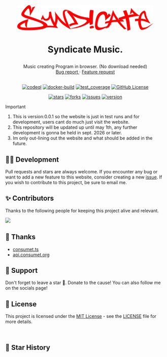 <p align="center">
    <a href="https://github.com/syndicatemusic/syndicatemusic.github.io">
        <img 
            src="https://github.com/iojuhiygtfyrdtefcgvh/syndicate/blob/main/images/title.png" 
            alt="aniwatch_logo" 
            decoding="async"
            fetchpriority="high"
        />
    </a>
</p>

# <p align="center">Syndicate Music.</p>

<div align="center">
    Music creating Program in browser. (No download needed)

  <br/>

  <div>
    <a 
      href="https://github.com/syndicatemusic/syndicatemusic.github.io/issues/new?assignees=ghoshRitesh12&labels=bug&template=bug-report.yml"
    > 
      Bug report
    </a>
    ·
    <a 
      href="https://github.com/syndicatemusic/syndicatemusic.github.io/issues/new?assignees=ghoshRitesh12&labels=enhancement&template=feature-request.md"
    >
      Feature request
    </a>
  </div>
</div>

<br/>

<div align="center">

[![codeql](https://github.com/syndicatemusic/syndicatemusic.github.io/actions/workflows/codeql-analysis.yml/badge.svg)](https://github.com/syndicatemusic/syndicatemusic.github.io/actions/workflows/codeql-analysis.yml)
[![docker-build](https://github.com/syndicatemusic/syndicatemusic.github.io/actions/workflows/docker-build.yml/badge.svg)](https://github.com/syndicatemusic/syndicatemusic.github.io/actions/workflows/docker-build.yml)
[![test_coverage](https://github.com/syndicatemusic/syndicatemusic.github.io/actions/workflows/test.yml/badge.svg)](https://github.com/syndicatemusic/syndicatemusic.github.io/actions/workflows/test.yml)
[![GitHub License](https://img.shields.io/github/license/syndicatemusic/syndicatemusic.github.io?logo=github&logoColor=%23959da5&labelColor=%23292e34&color=%2331c754)](https://github.com/syndicatemusic/syndicatemusic.github.io/blob/main/LICENSE)

</div>

<div align="center">

[![stars](https://img.shields.io/github/stars/syndicatemusic/syndicatemusic.github.io?style=social)](https://github.com/syndicatemusic/syndicatemusic.github.io/stargazers)
[![forks](https://img.shields.io/github/forks/syndicatemusic/syndicatemusic.github.io?style=social)](https://github.com/syndicatemusic/syndicatemusic.github.io/network/members)
[![issues](https://img.shields.io/github/issues/syndicatemusic/syndicatemusic.github.io?style=social&logo=github)](https://github.com/syndicatemusic/syndicatemusic.github.io/issues?q=is%3Aissue+is%3Aopen+)
[![version](https://img.shields.io/github/v/release/syndicatemusic/syndicatemusic.github.io?display_name=release&style=social&logo=github)](https://github.com/syndicatemusic/syndicatemusic.github.io/releases/latest)

</div>

> [!IMPORTANT]
>
> 1. This is version:0.0.1 so the website is just in test runs and for development, users cant do much just visit the website.
> 2. This repository will be updated up until may 1th, any further development is gonna be held in sept. 2026 or later.
> 3. Im only out-lining out the website and what should be added in the future.



## <span id="development">👨‍💻 Development</span>

Pull requests and stars are always welcome. If you encounter any bug or want to add a new feature to this website, consider creating a new [issue](https://github.com/syndicatemusic/syndicatemusic.github.io/issues). If you wish to contribute to this project, be sure to email me.

## <span id="contributors">✨ Contributors</span>

Thanks to the following people for keeping this project alive and relevant.

[![](https://contrib.rocks/image?repo=syndicatemusic/syndicatemusic.github.io)](https://github.com/syndicatemusic/syndicatemusic.github.io/graphs/contributors)

## <span id="thanks">🤝 Thanks</span>

- [consumet.ts](https://github.com/consumet/consumet.ts)
- [api.consumet.org](https://github.com/consumet/api.consumet.org)

## <span id="support">🙌 Support</span>

Don't forget to leave a star 🌟. Donate to the cause! You can also follow me on the socials page!

## <span id="license">📜 License</span>

This project is licensed under the [MIT License](https://opensource.org/license/mit/) - see the [LICENSE](https://github.com/syndicatemusic/syndicatemusic.github.io/blob/main/LICENSE) file for more details.

<br/>

## <span id="star-history">🌟 Star History</span>

<img
  id="star-history" 
  src="https://starchart.cc/syndicatemusic/syndicatemusic.github.io.svg?variant=adaptive"
  alt=""
/>
